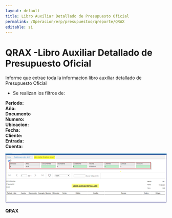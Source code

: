 ```yaml
---
layout: default
title: Libro Auxiliar Detallado de Presupuesto Oficial  
permalink: /Operacion/erp/presupuestoo/qreporte/QRAX  
editable: si
---
```


# QRAX -Libro Auxiliar Detallado de Presupuesto Oficial  


Informe que extrae toda la informacion libro auxiliar detallado de Presupuesto Oficial  


* Se realizan los filtros de:  

**Periodo:**  
**Año:**  
**Documento**  
**Numero:**  
**Ubicacion:**  
**Fecha:**  
**Cliente:**  
**Entrada:**  
**Cuenta:**  

![](QRAX11.png)	 

**QRAX**  


